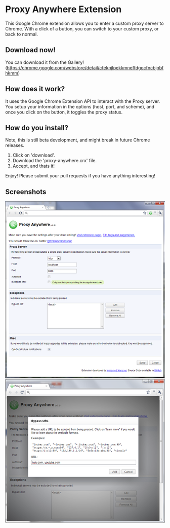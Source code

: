 Proxy Anywhere Extension
=====================================

This Google Chrome extension allows you to enter a custom proxy server to Chrome.
With a click of a button, you can switch to your custom proxy, or back to normal.

Download now!
----------------

You can download it from the Gallery! (https://chrome.google.com/webstore/detail/cfeknjlpekkmneffdgocfncbjnbfhkmm)


How does it work?
----------------
It uses the Google Chrome Extension API to interact with the Proxy server.
You setup your information in the options (host, port, and scheme), and once
you click on the button, it toggles the proxy status.

How do you install?
-------------------
Note, this is still beta development, and might break in future Chrome releases.

 1. Click on 'download'.
 2. Download the 'proxy-anywhere.crx' file.
 3. Accept, and thats it!

Enjoy! Please submit your pull requests if you have anything interesting!

Screenshots
-----------------
![Screenshot of the Chrome Extension](https://github.com/zenczykowski/proxy-anywhere-extension/raw/master/screenshot/proxy_screenshot.png)
![Screenshot of the Chrome Extension](https://github.com/zenczykowski/proxy-anywhere-extension/raw/master/screenshot/proxy_screenshot_bypass.png)
